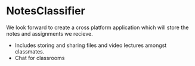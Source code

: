# NotesClassifier

We look forward to create a cross platform application which will store the notes and assignments we recieve.
- Includes storing and sharing files and video lectures amongst classmates.
- Chat for classrooms

